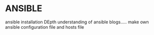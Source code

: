 # ANSIBLE
ansible installation
DEpth understanding of ansible blogs.....
make own ansible configuration file and hosts file
